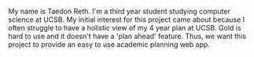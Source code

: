 My name is Taedon Reth. I'm a third year student studying computer science at UCSB.
My initial interest for this project came about because I often struggle to have a holistic view of my 4 year plan at UCSB. Gold is hard to use and it doesn't have a 'plan ahead' feature. Thus, we want this project to provide an easy to use academic planning web app. 
